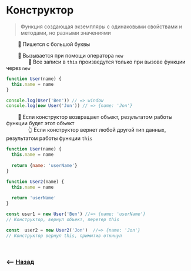 # Конструктор

> Функция создающая экземпляры с одинаковыми свойствами и методами, но разными значениями

&emsp;&emsp; 🔹 Пишется с большой буквы      

&emsp;&emsp; 🔹 Вызывается при помощи оператора `new`  
&emsp;&emsp;&emsp;&emsp; 🛑 Все записи в `this` произведутся только при вызове функции через `new`       
```javascript
function User(name) {
  this.name = name
}

console.log(User('Ben')) // => window
console.log(new User('Jon')) // => {name: 'Jon'}
```

&emsp;&emsp; 🔹 Если конструктор возвращает объект, результатом работы функции будет этот объект  
&emsp;&emsp;&emsp;&emsp; 👆 Если конструктор вернет любой другой тип данных, результатом работы функции `this`      
```javascript
function User(name) {
  this.name = name
  
  return {name: 'userName'}
}

function User2(name) {
  this.name = name
  
  return 'userName'
}

const user1 = new User('Ben') //=> {name: 'userName'} 
// Конструктор, вернул объект, перетер this

const  user2 = new User2('Jon')  //=> {name: 'Jon'} 
// Конструктор вернул this, примитив откинул
```

<br>

### ⟵ **<a href="../../readme.md">Назад</a>**